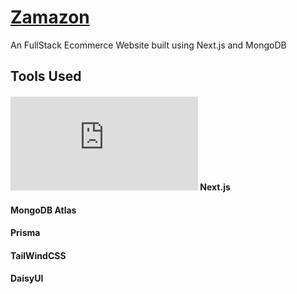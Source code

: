 # [Zamazon](https://zamazon-rho.vercel.app/)

An FullStack Ecommerce Website built using Next.js and MongoDB

## Tools Used

#### ![](https://icons8.com/icon/yUdJlcKanVbh/next.js) Next.js

#### MongoDB Atlas

#### Prisma

#### TailWindCSS

#### DaisyUI
